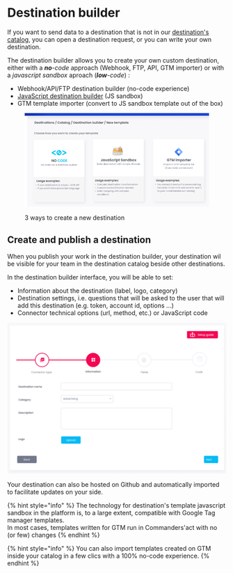 # Destination builder

If you want to send data to a destination that is not in our [destination's catalog](../destinations-catalog/), you can open a destination request, or you can write your own destination.

The destination builder allows you to create your own custom destination, either with a _**no**-code_ approach (Webhook, FTP, API, GTM importer) or with a _javascript sandbox_ aproach (_**low**-code_) :

* Webhook/API/FTP destination builder (no-code experience)
* [JavaScript destination builder](javascript-destination-builder/) (JS sandbox)
* GTM template importer (convert to JS sandbox template out of the box)

<figure><img src="../../../.gitbook/assets/image.png" alt=""><figcaption><p>3 ways to create a new destination</p></figcaption></figure>

## Create and publish a destination

When you publish your work in the destination builder, your destination wil be visible for your team in the destination catalog beside other destinations.

In the destination builder interface, you will be able to set:

* Information about the destination (label, logo, category)
* Destination settings, i.e. questions that will be asked to the user that will add this destination (e.g. token, account id, options ...)
* Connector technical options (url, method, etc.) or JavaScript code

![](<../../../.gitbook/assets/image (3) (2).png>)

Your destination can also be hosted on Github and automatically imported to facilitate updates on your side.

{% hint style="info" %}
The technology for destination's template javascript sandbox in the platform is, to a large extent, compatible with Google Tag manager templates. \
In most cases, templates written for GTM run in Commanders'act with no (or few) changes
{% endhint %}

{% hint style="info" %}
You can also import templates created on GTM inside your catalog in a few clics with a 100% no-code experience.
{% endhint %}
